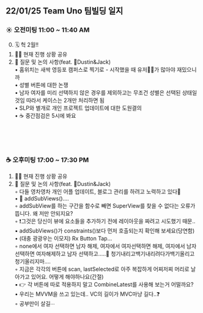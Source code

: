 ## 22/01/25 Team Uno 팀빌딩 일지
### ☀️ 오전미팅 11:00 ~ 11:40 AM
0. 🗓 헉 2월!!
1. 🧑‍💻 현재 진행 상황 공유<br/>
2. 🙋 질문 및 논의 사항(feat. 🎄Dustin&Jack)<br/>
  • 홈위치는 새싹 영등포 캠퍼스로 찍기로 - 시작했을 때 유저🌱🌱가 많아야 재밌으니까<br/>
  • 성별 버튼에 대한 논쟁<br/>
    • 남자 여자를 미리 선택하지 않은 경우를 제외하고는 무조건 성별은 선택된 상태일 것임 따라서 케이스는 2개만 처리하면 됨<br/>
  • SLP와 별개로 개인 프로젝트 업데이트에 대한 도원결의<br/>
  • ☕️ 중간점검은 5시에 봐요<br/>

<br/><br/>
<br/>

### ☕️ 오후미팅 17:00 ~ 17:30 PM
1. 🧑‍💻 현재 진행 상황 공유<br/>
2. 🙋 질문 및 논의 사항(feat. 🎄Dustin&Jack)<br/>
    ◦ 다들 영차영차 개인 어플 업데이트, 블로그 관리를 하려고 노력하고 있다🙌<br/>
  • 🥲 addSubViews()….<br/>
    ◦ addSubView를 하는 구간을 함수로 빼면 SuperView를 찾을 수 없다는 오류가 뜹니다. 왜 저만 안되지요?<br/>
    ◦ ❗️그것은 당신이 뷰에 요소들을 추가하기 전에 레이아웃을 짜려고 시도했기 때문..<br/>
        ▪ addSubViews()가 constraints()보다 먼저 호출되는지 확인해 보세요(당연함)<br/>
  • (대충 광광우는 이모지) Rx Button Tap…<br/>
    ◦ none에서 여자 선택하면 남자 해제, 여자에서 여자선택하면 해제, 여자에서 남자선택하면 여자해제하고 남자 선택하고…..🤯  청기내리고백기내리려다가백기올리고청기올리지마….<br/>
    ◦ 지금은 각각의 버튼에 scan, lastSelected로 아주 복잡하게 어찌저찌 머리로 날아가고 있어요. 어떻게 해야하나요(간절)<br/>
        ▪ 👉 각 버튼에 따로 적용하지 말고 CombineLatest를 사용해 보는거 어떨까요?<br/>
  • 우리는 MVVM을 쓰고 있는데.. VC의 길이가 MVC마냥 길다..❓<br/>
    ◦ 공부만이 살길∙∙∙<br/>
